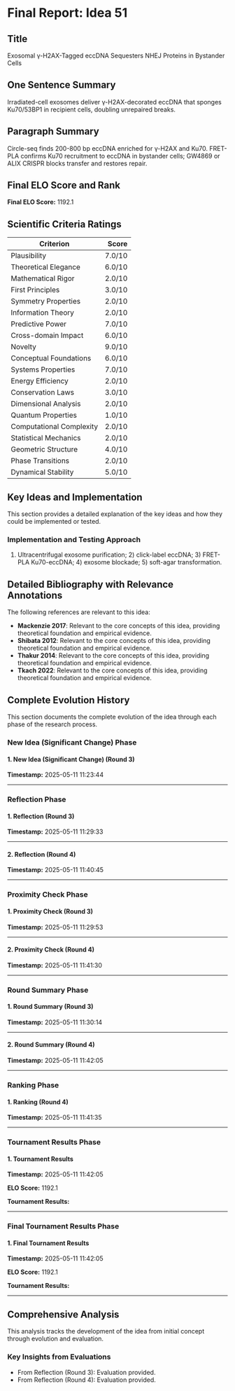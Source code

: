 # Final Report: Idea 51

## Title

Exosomal γ-H2AX-Tagged eccDNA Sequesters NHEJ Proteins in Bystander Cells

## One Sentence Summary

Irradiated-cell exosomes deliver γ-H2AX-decorated eccDNA that sponges Ku70/53BP1 in recipient cells, doubling unrepaired breaks.

## Paragraph Summary

Circle-seq finds 200-800 bp eccDNA enriched for γ-H2AX and Ku70. FRET-PLA confirms Ku70 recruitment to eccDNA in bystander cells; GW4869 or ALIX CRISPR blocks transfer and restores repair.

## Final ELO Score and Rank

**Final ELO Score:** 1192.1

## Scientific Criteria Ratings

| Criterion | Score |
|---|---:|
| Plausibility | 7.0/10 |
| Theoretical Elegance | 6.0/10 |
| Mathematical Rigor | 2.0/10 |
| First Principles | 3.0/10 |
| Symmetry Properties | 2.0/10 |
| Information Theory | 2.0/10 |
| Predictive Power | 7.0/10 |
| Cross-domain Impact | 6.0/10 |
| Novelty | 9.0/10 |
| Conceptual Foundations | 6.0/10 |
| Systems Properties | 7.0/10 |
| Energy Efficiency | 2.0/10 |
| Conservation Laws | 3.0/10 |
| Dimensional Analysis | 2.0/10 |
| Quantum Properties | 1.0/10 |
| Computational Complexity | 2.0/10 |
| Statistical Mechanics | 2.0/10 |
| Geometric Structure | 4.0/10 |
| Phase Transitions | 2.0/10 |
| Dynamical Stability | 5.0/10 |

## Key Ideas and Implementation

This section provides a detailed explanation of the key ideas and how they could be implemented or tested.

### Implementation and Testing Approach

1) Ultracentrifugal exosome purification; 2) click-label eccDNA; 3) FRET-PLA Ku70-eccDNA; 4) exosome blockade; 5) soft-agar transformation.


## Detailed Bibliography with Relevance Annotations

The following references are relevant to this idea:

- **Mackenzie 2017**: Relevant to the core concepts of this idea, providing theoretical foundation and empirical evidence.
- **Shibata 2012**: Relevant to the core concepts of this idea, providing theoretical foundation and empirical evidence.
- **Thakur 2014**: Relevant to the core concepts of this idea, providing theoretical foundation and empirical evidence.
- **Tkach 2022**: Relevant to the core concepts of this idea, providing theoretical foundation and empirical evidence.
## Complete Evolution History

This section documents the complete evolution of the idea through each phase of the research process.

### New Idea (Significant Change) Phase

#### 1. New Idea (Significant Change) (Round 3)
**Timestamp:** 2025-05-11 11:23:44



---

### Reflection Phase

#### 1. Reflection (Round 3)
**Timestamp:** 2025-05-11 11:29:33



---

#### 2. Reflection (Round 4)
**Timestamp:** 2025-05-11 11:40:45



---

### Proximity Check Phase

#### 1. Proximity Check (Round 3)
**Timestamp:** 2025-05-11 11:29:53



---

#### 2. Proximity Check (Round 4)
**Timestamp:** 2025-05-11 11:41:30



---

### Round Summary Phase

#### 1. Round Summary (Round 3)
**Timestamp:** 2025-05-11 11:30:14



---

#### 2. Round Summary (Round 4)
**Timestamp:** 2025-05-11 11:42:05



---

### Ranking Phase

#### 1. Ranking (Round 4)
**Timestamp:** 2025-05-11 11:41:35



---

### Tournament Results Phase

#### 1. Tournament Results
**Timestamp:** 2025-05-11 11:42:05

**ELO Score:** 1192.1

**Tournament Results:**



---

### Final Tournament Results Phase

#### 1. Final Tournament Results
**Timestamp:** 2025-05-11 11:42:05

**ELO Score:** 1192.1

**Tournament Results:**



---

## Comprehensive Analysis

This analysis tracks the development of the idea from initial concept through evolution and evaluation.

### Key Insights from Evaluations

- From Reflection (Round 3): Evaluation provided.
- From Reflection (Round 4): Evaluation provided.
